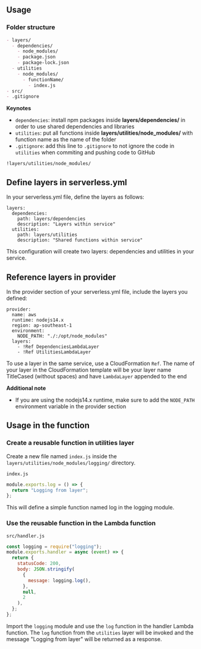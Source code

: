 ## Usage

### Folder structure

```markdown
- layers/
  - dependencies/
    - node_modules/
    - package.json
    - package-lock.json
  - utilities
    - node_modules/
      - functionName/
        - index.js
- src/
- .gitignore
```

**Keynotes**

- `dependencies`: install npm packages inside **layers/dependencies/** in order to use shared dependencies and libraries
- `utilities`: put all functions inside **layers/utilities/node_modules/** with function name as the name of the folder
- `.gitignore`: add this line to `.gitignore` to not ignore the code in `utilities` when commiting and pushing code to GitHub

```
!layers/utilities/node_modules/
```

## Define layers in serverless.yml

In your serverless.yml file, define the layers as follows:

```
layers:
  dependencies:
    path: layers/dependencies
    description: "Layers within service"
  utilities:
    path: layers/utilities
    description: "Shared functions within service"
```

This configuration will create two layers: dependencies and utilities in your service.

## Reference layers in provider

In the provider section of your serverless.yml file, include the layers you defined:

```
provider:
  name: aws
  runtime: nodejs14.x
  region: ap-southeast-1
  environment:
    NODE_PATH: "./:/opt/node_modules"
  layers:
    - !Ref DependenciesLambdaLayer
    - !Ref UtilitiesLambdaLayer
```

To use a layer in the same service, use a CloudFormation `Ref`. The name of your layer in the CloudFormation template will be your layer name TitleCased (without spaces) and have `LambdaLayer` appended to the end

**Additional note**

- If you are using the nodejs14.x runtime, make sure to add the `NODE_PATH` environment variable in the provider section

## Usage in the function

### Create a reusable function in utilities layer

Create a new file named `index.js` inside the `layers/utilities/node_modules/logging/` directory.

`index.js`

```javascript
module.exports.log = () => {
  return "Logging from layer";
};
```

This will define a simple function named log in the logging module.

### Use the reusable function in the Lambda function

`src/handler.js`

```javascript
const logging = require("logging");
module.exports.handler = async (event) => {
  return {
    statusCode: 200,
    body: JSON.stringify(
      {
        message: logging.log(),
      },
      null,
      2
    ),
  };
};
```

Import the `logging` module and use the `log` function in the handler Lambda function. The `log` function from the `utilities` layer will be invoked and the message "Logging from layer" will be returned as a response.
